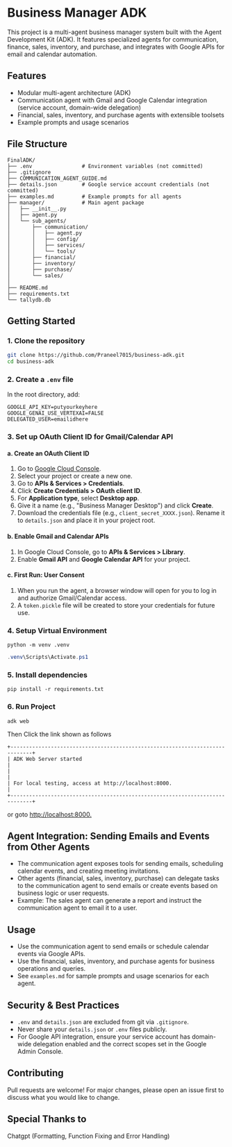 
# Business Manager ADK

This project is a multi-agent business manager system built with the Agent Development Kit (ADK). It features specialized agents for communication, finance, sales, inventory, and purchase, and integrates with Google APIs for email and calendar automation.

## Features

- Modular multi-agent architecture (ADK)
- Communication agent with Gmail and Google Calendar integration (service account, domain-wide delegation)
- Financial, sales, inventory, and purchase agents with extensible toolsets
- Example prompts and usage scenarios

## File Structure

```
FinalADK/
├── .env                # Environment variables (not committed)
├── .gitignore
├── COMMUNICATION_AGENT_GUIDE.md
├── details.json        # Google service account credentials (not committed)
├── examples.md         # Example prompts for all agents
├── manager/            # Main agent package
│   ├── __init__.py
│   ├── agent.py
│   └── sub_agents/
│       ├── communication/
│       │   ├── agent.py
│       │   ├── config/
│       │   ├── services/
│       │   └── tools/
│       ├── financial/
│       ├── inventory/
│       ├── purchase/
│       └── sales/
│
├── README.md
├── requirements.txt
└── tallydb.db
```


## Getting Started

### 1. Clone the repository
```sh
git clone https://github.com/Praneel7015/business-adk.git
cd business-adk
```

### 2. Create a `.env` file
In the root directory, add:
```env
GOOGLE_API_KEY=putyourkeyhere
GOOGLE_GENAI_USE_VERTEXAI=FALSE
DELEGATED_USER=emailidhere
```

### 3. Set up OAuth Client ID for Gmail/Calendar API

#### a. Create an OAuth Client ID
1. Go to [Google Cloud Console](https://console.cloud.google.com/).
2. Select your project or create a new one.
3. Go to **APIs & Services > Credentials**.
4. Click **Create Credentials > OAuth client ID**.
5. For **Application type**, select **Desktop app**.
6. Give it a name (e.g., "Business Manager Desktop") and click **Create**.
7. Download the credentials file (e.g., `client_secret_XXXX.json`). Rename it to `details.json` and place it in your project root.

#### b. Enable Gmail and Calendar APIs
1. In Google Cloud Console, go to **APIs & Services > Library**.
2. Enable **Gmail API** and **Google Calendar API** for your project.

#### c. First Run: User Consent
1. When you run the agent, a browser window will open for you to log in and authorize Gmail/Calendar access.
2. A `token.pickle` file will be created to store your credentials for future use.

### 4. Setup Virtual Environment
```terminal
python -m venv .venv  
```
```powershell
.venv\Scripts\Activate.ps1
```

### 5. Install dependencies
```(.venv) sh
pip install -r requirements.txt
```

### 6. Run Project

```(.venv) sh
adk web
```

Then Click the link shown as follows

```adk
+-----------------------------------------------------------------------------+
| ADK Web Server started                                                      |
|                                                                             |
| For local testing, access at http://localhost:8000.                         |
+-----------------------------------------------------------------------------+
```
or goto [http://localhost:8000.](http://localhost:8000)

## Agent Integration: Sending Emails and Events from Other Agents

- The communication agent exposes tools for sending emails, scheduling calendar events, and creating meeting invitations.
- Other agents (financial, sales, inventory, purchase) can delegate tasks to the communication agent to send emails or create events based on business logic or user requests.
- Example: The sales agent can generate a report and instruct the communication agent to email it to a user.
  
## Usage

- Use the communication agent to send emails or schedule calendar events via Google APIs.
- Use the financial, sales, inventory, and purchase agents for business operations and queries.
- See `examples.md` for sample prompts and usage scenarios for each agent.

## Security & Best Practices

- `.env` and `details.json` are excluded from git via `.gitignore`.
- Never share your `details.json` or `.env` files publicly.
- For Google API integration, ensure your service account has domain-wide delegation enabled and the correct scopes set in the Google Admin Console.

## Contributing

Pull requests are welcome! For major changes, please open an issue first to discuss what you would like to change.

## Special Thanks to
Chatgpt (Formatting, Function Fixing and Error Handling)
